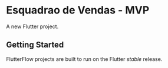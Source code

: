 # Esquadrao de Vendas - MVP

A new Flutter project.

## Getting Started

FlutterFlow projects are built to run on the Flutter _stable_ release.
